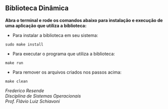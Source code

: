## Biblioteca Dinâmica

**Abra o terminal e rode os comandos abaixo para instalação e execução de uma aplicação que utiliza a biblioteca:**

- Para instalar a biblioteca em seu sistema:

`
sudo make install
`


- Para executar o programa que utiliza a biblioteca:

`
make run
`


- Para remover os arquivos criados nos passos acima:

`
make clean
`


*Frederico Resende*<br/>
*Disciplina de Sistemas Operacionais*<br/>
*Prof. Flávio Luiz Schiavoni*
